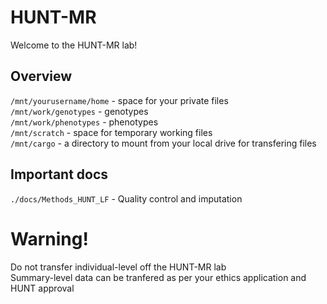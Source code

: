 # HUNT-MR   
Welcome to the HUNT-MR lab!   

## Overview   
`/mnt/yourusername/home` - space for your private files   
`/mnt/work/genotypes` - genotypes    
`/mnt/work/phenotypes` - phenotypes   
`/mnt/scratch` - space for temporary working files    
`/mnt/cargo` - a directory to mount from your local drive for transfering files

## Important docs   
`./docs/Methods_HUNT_LF`  - Quality control and imputation  

# Warning!
Do not transfer individual-level off the HUNT-MR lab    
Summary-level data can be tranfered as per your ethics application and HUNT approval    
